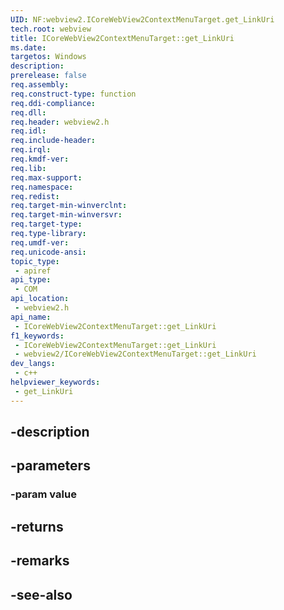 ```yaml
---
UID: NF:webview2.ICoreWebView2ContextMenuTarget.get_LinkUri
tech.root: webview
title: ICoreWebView2ContextMenuTarget::get_LinkUri
ms.date: 
targetos: Windows
description: 
prerelease: false
req.assembly: 
req.construct-type: function
req.ddi-compliance: 
req.dll: 
req.header: webview2.h
req.idl: 
req.include-header: 
req.irql: 
req.kmdf-ver: 
req.lib: 
req.max-support: 
req.namespace: 
req.redist: 
req.target-min-winverclnt: 
req.target-min-winversvr: 
req.target-type: 
req.type-library: 
req.umdf-ver: 
req.unicode-ansi: 
topic_type:
 - apiref
api_type:
 - COM
api_location:
 - webview2.h
api_name:
 - ICoreWebView2ContextMenuTarget::get_LinkUri
f1_keywords:
 - ICoreWebView2ContextMenuTarget::get_LinkUri
 - webview2/ICoreWebView2ContextMenuTarget::get_LinkUri
dev_langs:
 - c++
helpviewer_keywords:
 - get_LinkUri
---
```


## -description

## -parameters

### -param value

## -returns

## -remarks

## -see-also

